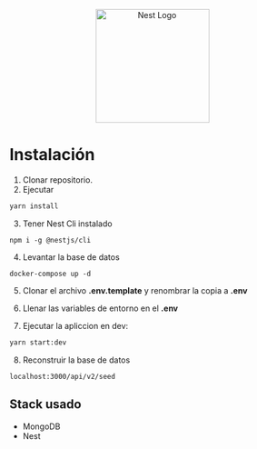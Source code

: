 <p align="center">
  <a href="http://nestjs.com/" target="blank"><img src="https://nestjs.com/img/logo-small.svg" width="200" alt="Nest Logo" /></a>
</p>

# Instalación

1. Clonar repositorio.
2. Ejecutar

```bash
yarn install
```

3. Tener Nest Cli instalado

```
npm i -g @nestjs/cli
```

4. Levantar la base de datos

```
docker-compose up -d
```

5. Clonar el archivo **.env.template** y renombrar la copia a **.env**

6. Llenar las variables de entorno en el **.env**

7. Ejecutar la apliccion en dev:

```bash
yarn start:dev
```

8. Reconstruir la base de datos

```
localhost:3000/api/v2/seed
```

## Stack usado

- MongoDB
- Nest

